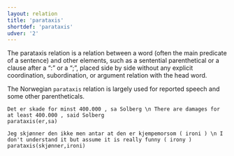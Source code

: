 ```yaml
---
layout: relation
title: 'parataxis'
shortdef: 'parataxis'
udver: '2'
---
```


The parataxis relation is a relation between a word (often the main predicate of a sentence) and other elements, such as a sentential parenthetical or a clause after a “:” or a “;”, placed side by side without any explicit coordination, subordination, or argument relation with the head word. 

The Norwegian `parataxis` relation is largely used for reported speech and some other parentheticals.

~~~ sdparse
Det er skade for minst 400.000 , sa Solberg \n There are damages for at least 400.000 , said Solberg
parataxis(er,sa)
~~~

~~~ sdparse
Jeg skjønner den ikke men antar at den er kjempemorsom ( ironi ) \n I don't understand it but assume it is really funny ( irony )
parataxis(skjønner,ironi)
~~~

<!-- Interlanguage links updated Út 9. května 2023, 20:04:31 CEST -->
